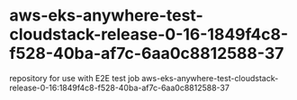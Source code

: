 # aws-eks-anywhere-test-cloudstack-release-0-16-1849f4c8-f528-40ba-af7c-6aa0c8812588-37
repository for use with E2E test job aws-eks-anywhere-test-cloudstack-release-0-16:1849f4c8-f528-40ba-af7c-6aa0c8812588-37
